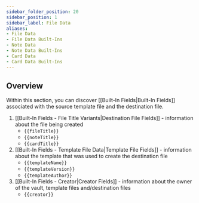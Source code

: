 ```yaml
---
sidebar_folder_position: 20
sidebar_position: 1
sidebar_label: File Data
aliases:
- File Data
- File Data Built-Ins
- Note Data
- Note Data Built-Ins
- Card Data
- Card Data Built-Ins
---
```

## Overview
Within this section, you can discover [[Built-In Fields|Built-In Fields]] associated with the source template file and the destination file.

1. [[Built-In Fields - File Title Variants|Destination File Fields]]  - information about the file being created
	- `{{fileTitle}}` 
	- `{{noteTitle}}`
	- `{{cardTitle}}`
2. [[Built-In Fields - Template File Data|Template File Fields]] - information about the template that was used to create the destination file
	- `{{templateName}}`
	- `{{templateVersion}}`
	- `{{templateAuthor}}`
3. [[Built-In Fields - Creator|Creator Fields]] - information about the owner of the vault, template files and/destination files
	- `{{creator}}`


